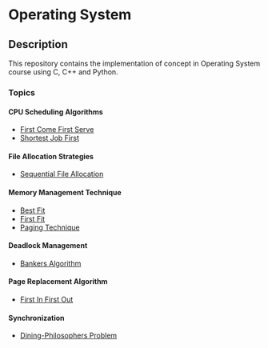 <h1>Operating System</h1>

<h2>Description</h2>
<p>This repository contains the implementation of concept in Operating System course using C, C++ and Python.</p>

<h3>Topics</h3>

<h4>CPU Scheduling Algorithms</h4>
<ul>
    <li><a href="https://github.com/muqriqawiem/Operating-System/tree/main/src/First-Come-First-Serve">First Come First Serve</a></li>
    <li><a href="https://github.com/muqriqawiem/Operating-System/tree/main/src/Shortest-Job-First">Shortest Job First</a></li>
</ul>

<h4>File Allocation Strategies</h4>
<ul>
    <li><a href="https://github.com/muqriqawiem/Operating-System/tree/main/src/Sequential-File-Allocation">Sequential File Allocation</a></li>
</ul>

<h4>Memory Management Technique</h4>
<ul>
    <li><a href="#">Best Fit</a></li>
    <li><a href="#">First Fit</a></li>
    <li><a href="#">Paging Technique</a></li>
</ul>

<h4>Deadlock Management</h4>
<ul>
    <li><a href="#">Bankers Algorithm</a></li>
</ul>

<h4>Page Replacement Algorithm</h4>
<ul>
    <li><a href="#">First In First Out</a></li>
</ul>

<h4>Synchronization</h4>
<ul>
    <li><a href="#">Dining-Philosophers Problem</a></li>
</ul>